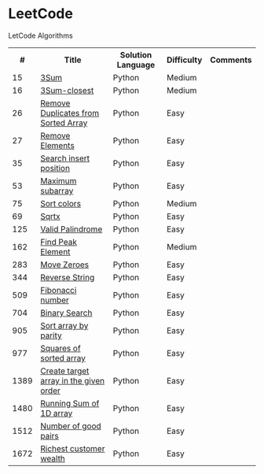 # LeetCode
LetCode Algorithms

<table>
  <tr>
    <th>#</th>
    <th>Title</th>
    <th>Solution Language</th>
    <th>Difficulty</th>
    <th>Comments</th>
  </tr>
  <tr>
    <td>15</td>
    <td><a href="https://leetcode.com/problems/3sum/">3Sum</a></td>
    <td>Python</td>
    <td>Medium</td>
    <td></td>
  </tr>
  <tr>
    <td>16</td>
    <td><a href="https://leetcode.com/problems/3sum-closest/">3Sum-closest</a></td>
    <td>Python</td>
    <td>Medium</td>
    <td></td>
  </tr>
  
  <tr>
    <td>26</td>
    <td><a href="https://leetcode.com/problems/remove-duplicates-from-sorted-array/">Remove Duplicates from Sorted Array</a></td>
    <td>Python</td>
    <td>Easy</td>
    <td></td>
  </tr>
  <tr>
    <td>27</td>
    <td><a href="https://leetcode.com/problems/remove-element/">Remove Elements</a></td>
    <td>Python</td>
    <td>Easy</td>
    <td></td>
  </tr>
  <tr>
    <td>35</td>
    <td><a href="https://leetcode.com/problems/search-insert-position/">Search insert position</a></td>
    <td>Python</td>
    <td>Easy</td>
    <td></td>
  </tr>
  <tr>
    <td>53</td>
    <td><a href="https://leetcode.com/problems/maximum-subarray/">Maximum subarray</a></td>
    <td>Python</td>
    <td>Easy</td>
    <td></td>
  </tr>  
  <tr>
    <td>75</td>
    <td><a href="https://leetcode.com/problems/sort-colors/">Sort colors</a></td>
    <td>Python</td>
    <td>Medium</td>
    <td></td>
  </tr> 
  <tr>
    <td>69</td>
    <td><a href="https://leetcode.com/problems/sqrtx/">Sqrtx</a></td>
    <td>Python</td>
    <td>Easy</td>
    <td></td>
  </tr>  
  <tr>
    <td>125</td>
    <td><a href="https://leetcode.com/problems/valid-palindrome/">Valid Palindrome</a></td>
    <td>Python</td>
    <td>Easy</td>
    <td></td>
  </tr>
  <tr>
    <td>162</td>
    <td><a href="https://leetcode.com/problems/find-peak-element/">Find Peak Element</a></td>
    <td>Python</td>
    <td>Medium</td>
    <td></td>
  </tr>
  <tr>
    <td>283</td>
    <td><a href="https://leetcode.com/problems/move-zeroes/">Move Zeroes</a></td>
    <td>Python</td>
    <td>Easy</td>
    <td></td>
  </tr>
  <tr>
    <td>344</td>
    <td><a href="https://leetcode.com/problems/reverse-string/">Reverse String</a></td>
    <td>Python</td>
    <td>Easy</td>
    <td></td>
  </tr>
  <tr>
    <td>509</td>
    <td><a href="https://leetcode.com/problems/fibonacci-number/">Fibonacci number</a></td>
    <td>Python</td>
    <td>Easy</td>
    <td></td>
  </tr>
  <tr>
    <td>704</td>
    <td><a href="https://leetcode.com/problems/binary-search/">Binary Search</a></td>
    <td>Python</td>
    <td>Easy</td>
    <td></td>
  </tr>
  <tr>
    <td>905</td>
    <td><a href="https://leetcode.com/problems/sort-array-by-parity/">Sort array by parity</a></td>
    <td>Python</td>
    <td>Easy</td>
    <td></td>
  </tr>
  <tr>
    <td>977</td>
    <td><a href="https://leetcode.com/problems/squares-of-a-sorted-array/">Squares of sorted array</a></td>
    <td>Python</td>
    <td>Easy</td>
    <td></td>
  </tr>
  <tr>
    <td>1389</td>
    <td><a href="https://leetcode.com/problems/create-target-array-in-the-given-order/">Create target array in the given order</a></td>
    <td>Python</td>
    <td>Easy</td>
    <td></td>
  </tr>
  <tr>
    <td>1480</td>
    <td><a href="https://leetcode.com/problems/running-sum-of-1d-array/">Running Sum of 1D array</a></td>
    <td>Python</td>
    <td>Easy</td>
    <td></td>
  </tr>
  <tr>
    <td>1512</td>
    <td><a href="https://leetcode.com/problems/number-of-good-pairs/">Number of good pairs</a></td>
    <td>Python</td>
    <td>Easy</td>
    <td></td>
  </tr>
  <tr>
    <td>1672</td>
    <td><a href="https://leetcode.com/problems/richest-customer-wealth/">Richest customer wealth</a></td>
    <td>Python</td>
    <td>Easy</td>
    <td></td>
  </tr>
</table>

